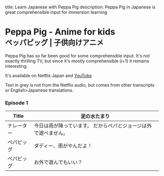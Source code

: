 title: Learn Japanese with Peppa Pig
description: Peppa Pig in Japanese is great comprehensible input for immersion learning

# Peppa Pig - Anime for kids <br><small>ペッパピッグ | 子供向けアニメ</small>

Peppa Pig has so far been good for some comprehensible input. It's not exactly thrilling TV, but since it's mostly comprehensible (i+1) it remains interesting.

It's available on Netflix Japan and <a href="https://www.youtube.com/watch?v=fyPczAlbA8Q&list=PLoAi5luCTvem_5vwCbhQ3_RSTu5_NNZUE&index=1" target="_blank">YouTube</a>

Text in <span class="faded">grey</span> is not from the Netflix audio, but comes from other transcripts or English>Japanese translations.

### Episode 1

| Title       | 泥の水たまり                          |
| ----------- | ------------------------------------ |
| ナレーター       | 今日は雨<span class="faded">が降っています</span>。 <span class="faded">だから</span>ぺパとジョージは外で遊べません。  |
| ペパピッグ       | ダディー、雨がやんだよ！ |
| ペパピッグ       | お外で遊んでもいい？ |